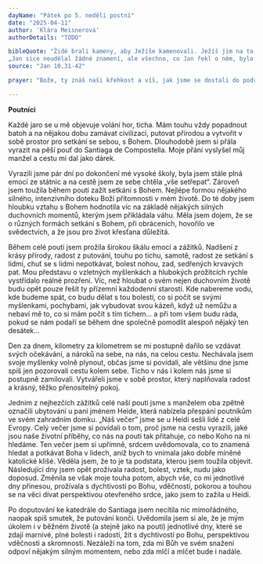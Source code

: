 ```yaml
---
dayName: "Pátek po 5. neděli postní"
date: "2025-04-11"
author: 'Klára Meisnerová'
authorDetails: "TODO"

bibleQuote: "Židé brali kameny, aby Ježíše kamenovali. Ježíš jim na to řekl: „Ukázal jsem vám mnoho dobrých skutků od Otce. Pro který z nich mě chcete kamenovat?“ Židé mu odpověděli: „Pro dobrý skutek tě nechceme kamenovat, ale pro rouhání: ty jsi jen člověk, a děláš ze sebe Boha.“ Na to jim Ježíš řekl: „Ve vašem Zákoně je přece psáno: »Já jsem řekl: Jste bohové.« Jestliže nazval bohy ty, kterým se dostalo Božího slova – a Písmo nemůže být zrušeno – můžete vy říkat o tom, kterého Otec posvětil a poslal na svět, že se rouhá, protože jsem řekl: »Jsem Syn Boží«? Nekonám-li skutky svého Otce, nevěřte mi. Jestliže však je konám a nevěříte mně, věřte těm skutkům, abyste poznali a (konečně) pochopili, že Otec je ve mně a já v Otci.“ Znovu by se ho byli rádi zmocnili, ale on jim unikl. Zase odešel za Jordán na to místo, kde dříve křtíval Jan, a tam zůstal. Přišlo k němu mnoho lidí. Říkali:
„Jan sice neudělal žádné znamení, ale všechno, co Jan řekl o něm, bylo pravda.“ A mnoho jich tam v něho uvěřilo."
source: "Jan 10,31-42"

prayer: "Bože, ty znáš naši křehkost a víš, jak jsme se dostali do područí hříchů; smiluj se nad námi a odpusť nám naše provinění, abychom byli zbaveni pout, která nás tíží. Prosíme o to skrze tvého Syna…"

---
```


**Poutníci**

Každé jaro se u mě objevuje volání hor, ticha. Mám touhu vždy popadnout batoh a na nějakou dobu zamávat civilizaci, putovat přírodou a vytvořit v sobě prostor pro setkání se sebou, s Bohem. Dlouhodobě jsem si přála vyrazit na pěší pouť do Santiaga de Compostella. Moje přání vyslyšel můj manžel a cestu mi dal jako dárek.

Vyrazili jsme pár dní po dokončení mé vysoké školy, byla jsem stále plná emocí ze státnic a na cestě jsem ze sebe chtěla „vše setřepat“. Zároveň jsem toužila během pouti zažít setkání s Bohem. Nejlépe formou nějakého silného, intenzivního doteku Boží přítomnosti v mém životě. Do té doby jsem hloubku vztahu s Bohem hodnotila víc na základě nějakých silných duchovních momentů, kterým jsem přikládala váhu. Měla jsem dojem, že se o různých formách setkání s Bohem, při obráceních, hovořilo ve svědectvích, a že jsou pro život křesťana důležitá.

Během celé pouti jsem prožila širokou škálu emocí a zážitků. Nadšení z krásy přírody, radost z putování, touhu po tichu, samotě, radost ze setkání s lidmi, chuť se s lidmi nepotkávat, bolest nohou, zad, sedřených krvavých pat. Mou představu o vzletných myšlenkách a hlubokých prožitcích rychle vystřídalo reálné prozření. Víc, než hloubat o svém nejen duchovním životě
budu opět pouze řešit ty přízemní každodenní starosti. Kde nabereme vodu, kde budeme spát, co budu dělat s tou bolestí, co si počít se svými myšlenkami, pochybami, jak vybudovat svou kázeň, když už nemůžu a nebaví mě to, co si mám počít s tím tichem… a při tom všem budu ráda, pokud se nám podaří se během dne společně pomodlit alespoň nějaký ten desátek…

Den za dnem, kilometry za kilometrem se mi postupně dařilo se vzdávat svých očekávání, a nároků na sebe, na nás, na celou cestu. Nechávala jsem svoje myšlenky volně plynout, občas jsme si povídali, ale většinu dne jsme spíš jen pozorovali cestu kolem sebe. Ticho v nás i kolem nás jsme si postupně zamilovali. Vytvářeli jsme v sobě prostor, který naplňovala radost a krásný, těžko přenositelný pokoj.

Jedním z nejhezčích zážitků celé naší pouti jsme s manželem oba zpětně označili ubytování u paní jménem Heide, která nabízela přespání poutníkům ve svém zahradním domku. „Náš večer” jsme se u Heidi sešli lidé z celé Evropy. Celý večer jsme si povídali o tom, proč jsme na cestu vyrazili, jaké jsou naše životní příběhy, co nás na pouti tak přitahuje, co nebo Koho na ni hledáme. Ten večer jsem si upřímně, srdcem uvědomovala, co to znamená hledat a potkávat Boha v lidech, aniž bych to vnímala jako dobře míněné katolické klišé. Věděla jsem, že to je ta podstata, kterou jsem toužila objevit.
Následující dny jsem opět prožívala radost, bolest, vztek, nudu jako doposud. Změnila se však moje touha potom, abych vše, co mi jednotlivé dny přinesou, prožívala s dychtivostí po Bohu, vděčností, pokorou a touhou se na věci dívat perspektivou otevřeného srdce, jako jsem to zažila u Heidi.

Po doputování ke katedrále do Santiaga jsem necítila nic mimořádného, naopak spíš smutek, že putování končí. Uvědomila jsem si ale, že je mým úkolem i v běžném životě (a stejně jako na pouti) jednotlivé dny, které se zdají marnivé, plné bolesti i radosti, žít s dychtivostí po Bohu, perspektivou vděčnosti a skromnosti. Nezáleží na tom, zda mi Bůh ve svém snažení odpoví nějakým silným momentem, nebo zda mlčí a mlčet bude i nadále.

